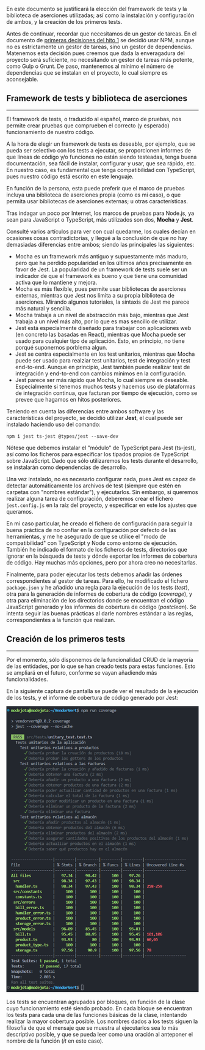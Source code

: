 En este documento se justificará la elección del framework de tests y la biblioteca de aserciones utilizadas; así como la instalación y configuración de ambos, y la creación de los primeros tests.

Antes de continuar, recordar que necesitamos de un gestor de tareas. En el documento de [primeras decisiones del hito 1](docs/hito1/1_primeras_decisiones.md) se decidió usar NPM, aunque no es estrictamente un gestor de tareas, sino un gestor de dependencias. Matenemos esta decisión pues creemos que dada la enveragadura del proyecto será suficiente, no necesitando un gestor de tareas más potente, como Gulp o Grunt. De paso, mantenemos al mínimo el número de dependencias que se instalan en el proyecto, lo cual siempre es aconsejable.

## Framework de tests y biblioteca de aserciones
---

El framework de tests, o  traducido al español, marco de pruebas, nos permite crear pruebas que comprueben el correcto (y esperado) funcionamiento de nuestro código.

A la hora de elegir un framework de tests es deseable, por ejemplo, que se pueda ser selectivo con los tests a ejecutar, se proporcionen informes de que líneas de código y/o funciones no están siendo testeadas, tenga buena documentación, sea fácil de instalar, configurar y usar, que sea rápido, etc. En nuestro caso, es fundamental que tenga compatibilidad con TypeScript, pues nuestro código está escrito en este lenguaje.

En función de la persona, esta puede preferir que el marco de pruebas incluya una biblioteca de aserciones propia (como es mi caso), o que permita usar bibliotecas de aserciones externas; u otras características. 

Tras indagar un poco por Internet, los marcos de pruebas para Node.js, ya sean para JavaScript o TypeScript, más utilizados son dos, **Mocha** y **Jest**. 

Consulté varios artículos para ver con cual quedarme, los cuales decían en ocasiones cosas contradictorias, y llegué a la conclusión de que no hay demasiadas diferencias entre ambos; siendo las principales las siguientes:

- Mocha es un framework más antiguo y supuestamente más maduro, pero que ha perdido popularidad en los últimos años precisamente en favor de Jest. La popularidad de un framework de tests suele ser un indicador de que el framework es bueno y que tiene una comunidad activa que lo mantiene y mejora.
- Mocha es más flexible, pues permite usar bibliotecas de aserciones externas, mientras que Jest nos limita a su propia biblioteca de aserciones. Mirando algunos tutoriales, la sintaxis de Jest me parece más natural y sencilla.
- Mocha trabaja a un nivel de abstracción más bajo, mientras que Jest trabaja a un nivel más alto, por lo que es mas sencillo de utilizar.
- Jest está especialmente diseñado para trabajar con aplicaciones web (en concreto las basadas en React), mientras que Mocha puede ser usado para cualquier tipo de aplicación. Esto, en principio, no tiene porqué suponernos porblema algun.
- Jest se centra especialmente en los test unitarios, mientras que Mocha puede ser usado para realziar test unitarios, test de integración y test end-to-end. Aunque en principio, Jest también puede realizar test de integración y end-to-end con cambios mínimos en la configuración.
- Jest parece ser más rápido que Mocha, lo cual siempre es deseable. Especialmente si tenemos muchos tests y hacemos uso de plataformas de integración continua, que facturan por tiempo de ejecución, como se prevee que hagamos en hitos posteriores.

Teniendo en cuenta las diferencias entre ambos software y las características del proyecto, se decidió utilizar **Jest**, el cual puede ser instalado haciendo uso del comando:
``` 
npm i jest ts-jest @types/jest --save-dev
```
Nótese que debemos instalar el "módulo" de TypeScript para Jest (ts-jest), así como los ficheros para especificar los tipados propios de TypeScript sobre JavaScript. Dado que sólo utilizaremos los tests durante el desarrollo, se instalarán como dependencias de desarrollo. 

Una vez instalado, no es necesario configurar nada, pues Jest es capaz de detectar automáticamente los archivos de test (siempre que estén en carpetas con "nombres estándar"), y ejecutarlos. Sin embargo, si queremos realizar alguna tarea de configuración, deberemos crear el fichero `jest.config.js` en la raíz del proyecto, y especificar en este los ajustes que queramos.

En mi caso particular, he creado el fichero de configuración para seguir la buena práctica de no confiar en la configuración por defecto de las herramientas, y me he asegurado de que se utilice el "modo de compatibilidad" con TypeScript y Node como entorno de ejecución. También he indicado el formato de los ficheros de tests, directorios que ignorar en la búsqueda de tests y dónde exportar los informes de cobertura de código. Hay muchas más opciones, pero por ahora creo no necesitarlas.

Finalmente, para poder ejecutar los tests debemos añadir las órdenes correspondientes al gestor de tareas. Para ello, he modificado el fichero `package.json` y he añadido una regla para la ejecución de los tests (_test_), otra para la generación de informes de cobertura de código (_coverage_), y otra para eliminación de los directorios donde se encuentran el código JavaScript generado y los informes de cobertura de código (_postclean_). Se intenta seguir las buenas prácticas al darle nombres estándar a las reglas, correspondientes a la función que realizan.

## Creación de los primeros tests
---

Por el momento, sólo disponemos de la funcionalidad CRUD de la mayoría de las entidades, por lo que se han creado tests para estas funciones. Esto se ampliará en el futuro, conforme se vayan añadiendo más funcionalidades.

En la siguiente captura de pantalla se puede ver el resultado de la ejecución de los tests, y el informe de cobertura de código generado por Jest:

![Ejecutando cobertura de los tests](tests_coverage.png)

Los tests se encuentran agrupados por bloques, en función de la clase cuyo funcionamiento esté siendo probado. En cada bloque se encuentran los tests para cada una de las funciones básicas de la clase, intentando realizar la mayor cobertura posible. Los nombres dados a los tests siguen la filosofía de que el mensaje que se muestra al ejecutarlos sea lo más descriptivo posible, y que se pueda leer como una oración al anteponer el nombre de la función (_it_ en este caso).